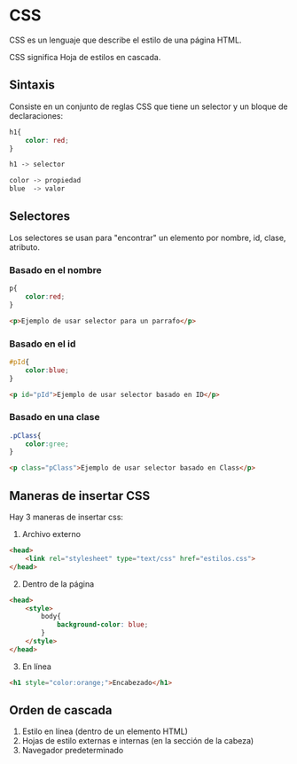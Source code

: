 # CSS

CSS es un lenguaje que describe el estilo de una página HTML.

CSS significa Hoja de estilos en cascada.

## Sintaxis

Consiste en un conjunto de reglas CSS que tiene un selector y un bloque de declaraciones:

```css
h1{
    color: red;
}

h1 -> selector

color -> propiedad
blue  -> valor

```

## Selectores

Los selectores se usan para "encontrar" un elemento por nombre, id, clase, atributo.

### Basado en el nombre
```css
p{
    color:red;
}
```
```html
<p>Ejemplo de usar selector para un parrafo</p>
```

### Basado en el id
```css
#pId{
    color:blue;
}
```
```html
<p id="pId">Ejemplo de usar selector basado en ID</p>
```

### Basado en una clase
```css
.pClass{
    color:gree;
}
```
```html
<p class="pClass">Ejemplo de usar selector basado en Class</p>
```

## Maneras de insertar CSS

Hay 3 maneras de insertar css:
1. Archivo externo

```html
<head>
    <link rel="stylesheet" type="text/css" href="estilos.css">
</head>
```

2. Dentro de la página
```html
<head>
    <style>
        body{
            background-color: blue;
        }
    </style>
</head>
```

3. En línea
```html
<h1 style="color:orange;">Encabezado</h1>
```

## Orden de cascada

1. Estilo en línea (dentro de un elemento HTML)
2. Hojas de estilo externas e internas (en la sección de la cabeza)
3. Navegador predeterminado


